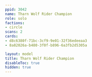 ```yaml
---
ppid: 3042
name: Tharn Wolf Rider Champion
role: solo
factions:
- circle
scans: 2
cards:
- d8c6380f-71bc-3cf9-9e01-32f36edeeaa3
- 8a82026a-b480-3f0f-b896-6a3fb2d5305a

layout: model
title: Tharn Wolf Rider Champion
disableToc: true
hidden: true
---
```

